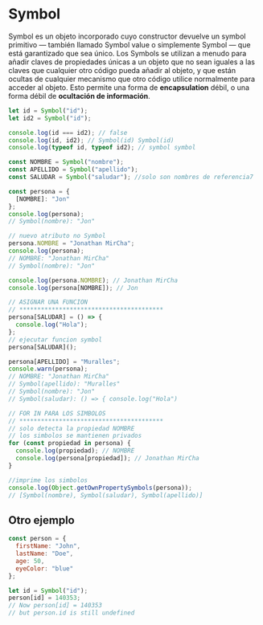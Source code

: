 # Symbol

Symbol es un objeto incorporado cuyo constructor devuelve un symbol primitivo — también llamado Symbol value o simplemente Symbol — que está garantizado que sea único. Los Symbols se utilizan a menudo para añadir claves de propiedades únicas a un objeto que no sean iguales a las claves que cualquier otro código pueda añadir al objeto, y que están ocultas de cualquier mecanismo que otro código utilice normalmente para acceder al objeto. Esto permite una forma de **encapsulation** débil, o una forma débil de **ocultación de información**.

```javascript
let id = Symbol("id");
let id2 = Symbol("id");

console.log(id === id2); // false
console.log(id, id2); // Symbol(id) Symbol(id)
console.log(typeof id, typeof id2); // symbol symbol

const NOMBRE = Symbol("nombre");
const APELLIDO = Symbol("apellido");
const SALUDAR = Symbol("saludar"); //solo son nombres de referencia7

const persona = {
  [NOMBRE]: "Jon"
};
console.log(persona);
// Symbol(nombre): "Jon"

// nuevo atributo no Symbol
persona.NOMBRE = "Jonathan MirCha";
console.log(persona);
// NOMBRE: "Jonathan MirCha"
// Symbol(nombre): "Jon"

console.log(persona.NOMBRE); // Jonathan MirCha
console.log(persona[NOMBRE]); // Jon

// ASIGNAR UNA FUNCION
// ****************************************
persona[SALUDAR] = () => {
  console.log("Hola");
};
// ejecutar funcion symbol
persona[SALUDAR]();

persona[APELLIDO] = "Muralles";
console.warn(persona);
// NOMBRE: "Jonathan MirCha"
// Symbol(apellido): "Muralles"
// Symbol(nombre): "Jon"
// Symbol(saludar): () => { console.log("Hola")

// FOR IN PARA LOS SIMBOLOS
// ****************************************
// solo detecta la propiedad NOMBRE
// los simbolos se mantienen privados
for (const propiedad in persona) {
  console.log(propiedad); // NOMBRE
  console.log(persona[propiedad]); // Jonathan MirCha
}

//imprime los simbolos
console.log(Object.getOwnPropertySymbols(persona));
// [Symbol(nombre), Symbol(saludar), Symbol(apellido)]
```
## Otro ejemplo

```javascript
const person = {
  firstName: "John",
  lastName: "Doe",
  age: 50,
  eyeColor: "blue"
};

let id = Symbol("id");
person[id] = 140353;
// Now person[id] = 140353
// but person.id is still undefined
```
